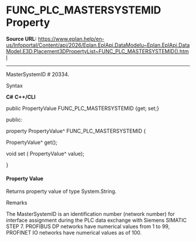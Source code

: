 # FUNC_PLC_MASTERSYSTEMID Property

**Source URL:** https://www.eplan.help/en-us/Infoportal/Content/api/2026/Eplan.EplApi.DataModelu~Eplan.EplApi.DataModel.E3D.Placement3DPropertyList~FUNC_PLC_MASTERSYSTEMID().html

---

MasterSystemID # 20334.

Syntax

**C#**
**C++/CLI**


public PropertyValue FUNC_PLC_MASTERSYSTEMID {get; set;}

public:

property PropertyValue^ FUNC_PLC_MASTERSYSTEMID {

   PropertyValue^ get();

   void set (    PropertyValue^ value);

}


#### Property Value

Returns property value of type System.String.

Remarks

The MasterSystemID is an identification number (network number) for interface assignment during the PLC data exchange with Siemens SIMATIC STEP 7. PROFIBUS DP networks have numerical values from 1 to 99, PROFINET IO networks have numerical values as of 100.
